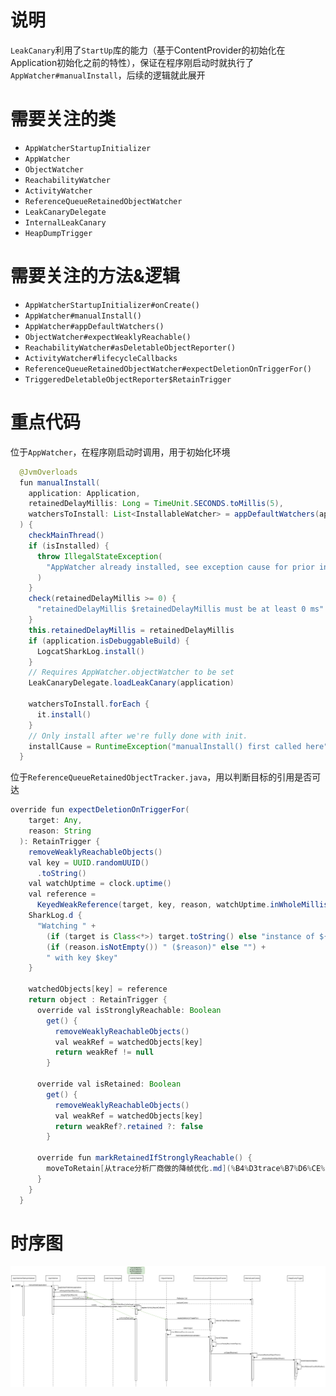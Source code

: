 # 说明
`LeakCanary`利用了`StartUp`库的能力（基于ContentProvider的初始化在Application初始化之前的特性），保证在程序刚启动时就执行了`AppWatcher#manualInstall`，后续的逻辑就此展开
# 需要关注的类
- `AppWatcherStartupInitializer`
- `AppWatcher`
- `ObjectWatcher`
- `ReachabilityWatcher`
- `ActivityWatcher`
- `ReferenceQueueRetainedObjectWatcher`
- `LeakCanaryDelegate`
- `InternalLeakCanary`
- `HeapDumpTrigger`

# 需要关注的方法&逻辑
- `AppWatcherStartupInitializer#onCreate()`
- `AppWatcher#manualInstall()`
- `AppWatcher#appDefaultWatchers()`
- `ObjectWatcher#expectWeaklyReachable()`
- `ReachabilityWatcher#asDeletableObjectReporter()`
- `ActivityWatcher#lifecycleCallbacks`
- `ReferenceQueueRetainedObjectWatcher#expectDeletionOnTriggerFor()`
- `TriggeredDeletableObjectReporter$RetainTrigger`

# 重点代码
位于`AppWatcher`，在程序刚启动时调用，用于初始化环境
```java
  @JvmOverloads
  fun manualInstall(
    application: Application,
    retainedDelayMillis: Long = TimeUnit.SECONDS.toMillis(5),
    watchersToInstall: List<InstallableWatcher> = appDefaultWatchers(application)
  ) {
    checkMainThread()
    if (isInstalled) {
      throw IllegalStateException(
        "AppWatcher already installed, see exception cause for prior install call", installCause
      )
    }
    check(retainedDelayMillis >= 0) {
      "retainedDelayMillis $retainedDelayMillis must be at least 0 ms"
    }
    this.retainedDelayMillis = retainedDelayMillis
    if (application.isDebuggableBuild) {
      LogcatSharkLog.install()
    }
    // Requires AppWatcher.objectWatcher to be set
    LeakCanaryDelegate.loadLeakCanary(application)

    watchersToInstall.forEach {
      it.install()
    }
    // Only install after we're fully done with init.
    installCause = RuntimeException("manualInstall() first called here")
  }
```
位于`ReferenceQueueRetainedObjectTracker.java`，用以判断目标的引用是否可达
```java
override fun expectDeletionOnTriggerFor(
    target: Any,
    reason: String
  ): RetainTrigger {
    removeWeaklyReachableObjects()
    val key = UUID.randomUUID()
      .toString()
    val watchUptime = clock.uptime()
    val reference =
      KeyedWeakReference(target, key, reason, watchUptime.inWholeMilliseconds, queue)
    SharkLog.d {
      "Watching " +
        (if (target is Class<*>) target.toString() else "instance of ${target.javaClass.name}") +
        (if (reason.isNotEmpty()) " ($reason)" else "") +
        " with key $key"
    }

    watchedObjects[key] = reference
    return object : RetainTrigger {
      override val isStronglyReachable: Boolean
        get() {
          removeWeaklyReachableObjects()
          val weakRef = watchedObjects[key]
          return weakRef != null
        }

      override val isRetained: Boolean
        get() {
          removeWeaklyReachableObjects()
          val weakRef = watchedObjects[key]
          return weakRef?.retained ?: false
        }

      override fun markRetainedIfStronglyReachable() {
        moveToRetain[从trace分析厂商做的降帧优化.md](%B4%D3trace%B7%D6%CE%F6%B3%A7%C9%CC%D7%F6%B5%C4%BD%B5%D6%A1%D3%C5%BB%AF.md)ed(key)
      }
    }
  }
```
# 时序图
![leakcanary主要流程](https://github.com/razecao1994/blog/blob/main/assets/leak_canary_sequence.jpg)

